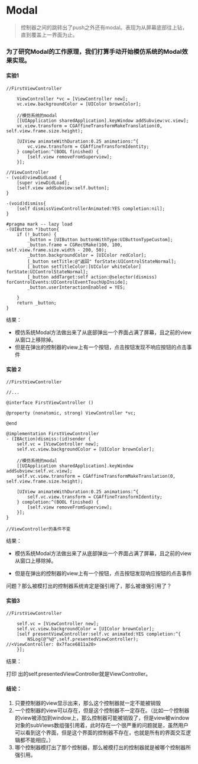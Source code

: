 # Modal

> 控制器之间的跳转出了push之外还有modal。表现为从屏幕底部往上钻，直到覆盖上一界面为止。

### 为了研究Modal的工作原理，我们打算手动开始模仿系统的Modal效果实现。

#### 实验1

```
//FirstViewController

    ViewController *vc = [ViewController new];
    vc.view.backgroundColor = [UIColor brownColor];

    //模仿系统的modal
    [[UIApplication sharedApplication].keyWindow addSubview:vc.view];
    vc.view.transform = CGAffineTransformMakeTranslation(0, self.view.frame.size.height);

    [UIView animateWithDuration:0.25 animations:^{
        vc.view.transform = CGAffineTransformIdentity;
    } completion:^(BOOL finished) {
        [self.view removeFromSuperview];
    }];

//ViewController
- (void)viewDidLoad {
    [super viewDidLoad];
    [self.view addSubview:self.button];
}

-(void)dismiss{
    [self dismissViewControllerAnimated:YES completion:nil];
}

#pragma mark -- lazy load
-(UIButton *)button{
    if (!_button) {
        _button = [UIButton buttonWithType:UIButtonTypeCustom];
        _button.frame = CGRectMake(100, 100, self.view.frame.size.width - 200, 50);
        _button.backgroundColor = [UIColor redColor];
        [_button setTitle:@"返回" forState:UIControlStateNormal];
        [_button setTitleColor:[UIColor whiteColor] forState:UIControlStateNormal];
        [_button addTarget:self action:@selector(dismiss) forControlEvents:UIControlEventTouchUpInside];
        _button.userInteractionEnabled = YES;

    }
    return _button;
}
```

结果：

* 模仿系统Modal方法做出来了从底部弹出一个界面占满了屏幕，且之前的view从窗口上移除掉。
* 但是在弹出的控制器的view上有一个按钮，点击按钮发现不响应按钮的点击事件

#### 实验 2

```
//FirstViewController

//...

@interface FirstViewController ()

@property (nonatomic, strong) ViewController *vc;

@end

@implementation FirstViewController
- (IBAction)dismiss:(id)sender {
    self.vc = [ViewController new];
    self.vc.view.backgroundColor = [UIColor brownColor];

    //模仿系统的modal
    [[UIApplication sharedApplication].keyWindow addSubview:self.vc.view];
    self.vc.view.transform = CGAffineTransformMakeTranslation(0, self.view.frame.size.height);

    [UIView animateWithDuration:0.25 animations:^{
        self.vc.view.transform = CGAffineTransformIdentity;
    } completion:^(BOOL finished) {
        [self.view removeFromSuperview];
    }];
}

//ViewController的条件不变
```

结果：

* 模仿系统Modal方法做出来了从底部弹出一个界面占满了屏幕，且之前的view从窗口上移除掉。

* 但是在弹出的控制器的view上有一个按钮，点击按钮发现响应按钮的点击事件

问题？那么被模打出的控制器系统肯定是强引用了，那么被谁强引用了？

#### 实验3

```
//FirstViewController

    self.vc = [ViewController new];
    self.vc.view.backgroundColor = [UIColor brownColor];
    [self presentViewController:self.vc animated:YES completion:^{
        NSLog(@"%@",self.presentedViewController);    //<ViewController: 0x7face6811a20>
    }];
```

结果：

打印 出的self.presentedViewController就是ViewController。

#### 结论：

1. 只要控制器的view显示出来，那么这个控制器就一定不能被销毁
2. 一个控制器的view可以存在，但是这个控制器不一定存在。（比如一个控制器的view被添加到window上，那么控制器可能被销毁了，但是view被window对象的subViews数组强引用着，此时存在一个很严重的问题就是，虽然用户可以看到这个界面，但是这个界面的控制器不存在，也就是所有的界面交互逻辑都不能相应。）
3. 哪个控制器模打出了那个控制器，那么被模打出的控制器就是被哪个控制器所强引用。



